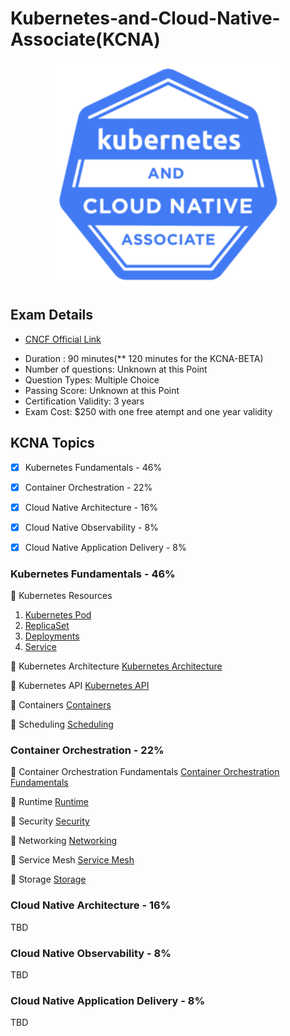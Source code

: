 # Kubernetes-and-Cloud-Native-Associate(KCNA)

<p align="center">
  <img width="360" src="KCNA-Logo-300x300.png">
</p>

## Exam Details

* [CNCF Official Link ](https://training.linuxfoundation.org/certification/kubernetes-cloud-native-associate/?utm_source=lftraining&utm_medium=pr&utm_campaign=kcna1021)
- Duration : 90 minutes(** 120 minutes for the KCNA-BETA)
- Number of questions: Unknown at this Point
- Question Types: Multiple Choice
- Passing Score: Unknown at this Point
- Certification Validity: 3 years
- Exam Cost: $250 with one free atempt and one year validity

## KCNA Topics

- [X] Kubernetes Fundamentals - 46%
- [X] Container Orchestration - 22%
- [X] Cloud Native Architecture - 16%
- [X] Cloud Native Observability - 8%
- [X] Cloud Native Application Delivery - 8%


### Kubernetes Fundamentals - 46%

:large_blue_diamond: Kubernetes Resources 

1. [Kubernetes Pod](https://kubernetes.io/docs/concepts/workloads/pods/)
2. [ReplicaSet](https://kubernetes.io/docs/concepts/workloads/controllers/replicaset/)
3. [Deployments](https://kubernetes.io/docs/concepts/workloads/controllers/deployment/)
4. [Service](https://kubernetes.io/docs/concepts/services-networking/service/)


:large_blue_diamond: Kubernetes Architecture
[Kubernetes Architecture](https://kubernetes.io/docs/concepts/overview/components/)

:large_blue_diamond: Kubernetes API
[Kubernetes API](https://kubernetes.io/docs/reference/)

:large_blue_diamond: Containers
[Containers](https://kubernetes.io/docs/concepts/containers/)

:large_blue_diamond: Scheduling
[Scheduling](https://kubernetes.io/docs/concepts/scheduling-eviction/) 



### Container Orchestration - 22%

:large_blue_diamond: Container Orchestration Fundamentals
[Container Orchestration Fundamentals](TBD)

:large_blue_diamond: Runtime
[Runtime](https://kubernetes.io/docs/setup/production-environment/container-runtimes/)

:large_blue_diamond: Security
[Security](https://kubernetes.io/docs/tasks/configure-pod-container/security-context/)

:large_blue_diamond: Networking
[Networking](https://kubernetes.io/docs/concepts/services-networking/)

:large_blue_diamond: Service Mesh
[Service Mesh](TBD)

:large_blue_diamond: Storage
[Storage](https://kubernetes.io/docs/concepts/storage/)


### Cloud Native Architecture - 16%

TBD

### Cloud Native Observability - 8%

TBD

### Cloud Native Application Delivery - 8%

TBD








